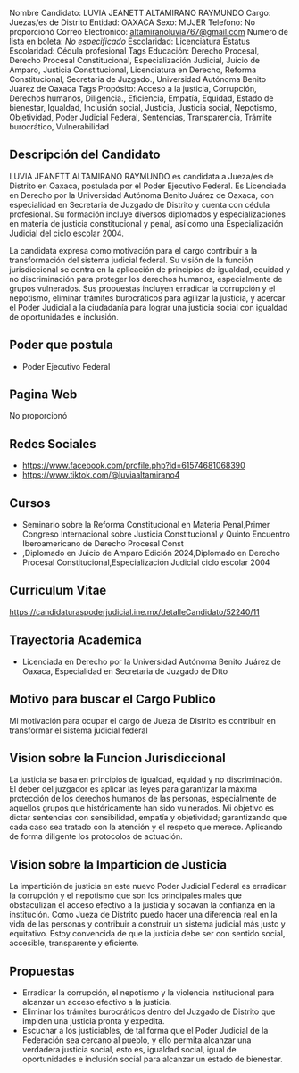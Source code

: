 Nombre Candidato: LUVIA JEANETT ALTAMIRANO RAYMUNDO
Cargo: Juezas/es de Distrito
Entidad: OAXACA
Sexo: MUJER
Telefono: No proporcionó
Correo Electronico: altamiranoluvia767@gmail.com
Numero de lista en boleta: *No especificado*
Escolaridad: Licenciatura
Estatus Escolaridad: Cédula profesional
Tags Educación: Derecho Procesal, Derecho Procesal Constitucional, Especialización Judicial, Juicio de Amparo, Justicia Constitucional, Licenciatura en Derecho, Reforma Constitucional, Secretaria de Juzgado., Universidad Autónoma Benito Juárez de Oaxaca
Tags Propósito: Acceso a la justicia, Corrupción, Derechos humanos, Diligencia., Eficiencia, Empatía, Equidad, Estado de bienestar, Igualdad, Inclusión social, Justicia, Justicia social, Nepotismo, Objetividad, Poder Judicial Federal, Sentencias, Transparencia, Trámite burocrático, Vulnerabilidad


## Descripción del Candidato 

LUVIA JEANETT ALTAMIRANO RAYMUNDO es candidata a Jueza/es de Distrito en Oaxaca, postulada por el Poder Ejecutivo Federal. Es Licenciada en Derecho por la Universidad Autónoma Benito Juárez de Oaxaca, con especialidad en Secretaria de Juzgado de Distrito y cuenta con cédula profesional. Su formación incluye diversos diplomados y especializaciones en materia de justicia constitucional y penal, así como una Especialización Judicial del ciclo escolar 2004.

La candidata expresa como motivación para el cargo contribuir a la transformación del sistema judicial federal. Su visión de la función jurisdiccional se centra en la aplicación de principios de igualdad, equidad y no discriminación para proteger los derechos humanos, especialmente de grupos vulnerados. Sus propuestas incluyen erradicar la corrupción y el nepotismo, eliminar trámites burocráticos para agilizar la justicia, y acercar el Poder Judicial a la ciudadanía para lograr una justicia social con igualdad de oportunidades e inclusión.


## Poder que postula

- Poder Ejecutivo Federal


## Pagina Web

No proporcionó


## Redes Sociales

- https://www.facebook.com/profile.php?id=61574681068390
- https://www.tiktok.com/@luviaaltamirano4


## Cursos

- Seminario sobre la Reforma Constitucional en Materia Penal,Primer Congreso Internacional sobre Justicia Constitucional y Quinto Encuentro Iberoamericano de Derecho Procesal Const
- ,Diplomado en Juicio de Amparo Edición 2024,Diplomado en Derecho Procesal Constitucional,Especialización Judicial ciclo escolar 2004


## Curriculum Vitae

https://candidaturaspoderjudicial.ine.mx/detalleCandidato/52240/11


## Trayectoria Academica

- Licenciada en Derecho por la Universidad Autónoma Benito Juárez de Oaxaca, Especialidad en Secretaria de Juzgado de Dtto


## Motivo para buscar el Cargo Publico

Mi motivación para ocupar el cargo de Jueza de Distrito es contribuir en transformar el sistema judicial federal


## Vision sobre la Funcion Jurisdiccional

La justicia se basa en principios de igualdad, equidad y no discriminación. El deber del juzgador es aplicar las leyes para garantizar la máxima protección de los derechos humanos de las personas, especialmente de aquellos grupos que históricamente han sido vulnerados. Mi objetivo es dictar sentencias con sensibilidad, empatía y objetividad; garantizando que cada caso sea tratado con la atención y el respeto que merece. Aplicando de forma diligente los protocolos de actuación.


## Vision sobre la Imparticion de Justicia

La impartición de justicia en este nuevo Poder Judicial Federal es erradicar la corrupción y el nepotismo que son los principales males que obstaculizan el acceso efectivo a la justicia y socavan la confianza en la institución. Como Jueza de Distrito puedo hacer una diferencia real en la vida de las personas y contribuir a construir un sistema judicial más justo y equitativo. Estoy convencida de que la justicia debe ser con sentido social, accesible, transparente y eficiente.


## Propuestas

- Erradicar la corrupción, el nepotismo y la violencia institucional para alcanzar un acceso efectivo a la justicia.
- Eliminar los trámites burocráticos dentro del Juzgado de Distrito que impiden una justicia pronta y expedita.
- Escuchar a los justiciables, de tal forma que el Poder Judicial de la Federación sea cercano al pueblo, y ello permita alcanzar una verdadera justicia social, esto es, igualdad social, igual de oportunidades e inclusión social para alcanzar un estado de bienestar.

